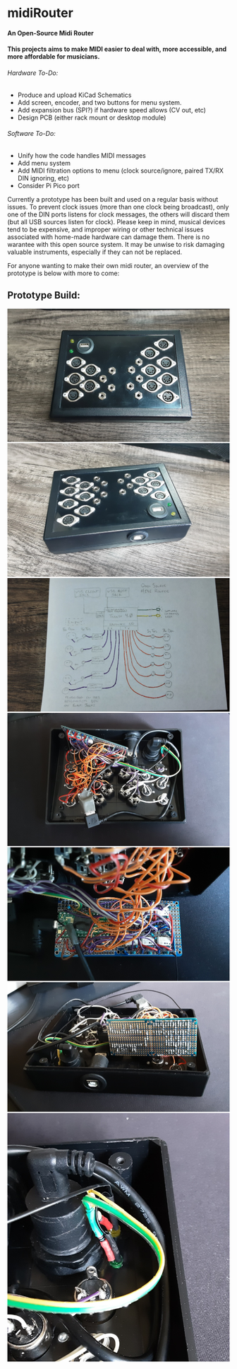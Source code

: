 # midiRouter
#### An Open-Source Midi Router


#### This projects aims to make MIDI easier to deal with, more accessible, and more affordable for musicians. 



###### Hardware To-Do:
- Produce and upload KiCad Schematics
- Add screen, encoder, and two buttons for menu system.
- Add expansion bus (SPI?) if hardware speed allows (CV out, etc)
- Design PCB (either rack mount or desktop module) 

###### Software To-Do:
- Unify how the code handles MIDI messages
- Add menu system
- Add MIDI filtration options to menu (clock source/ignore, paired TX/RX DIN ignoring, etc)
- Consider Pi Pico port


Currently a prototype has been built and used on a regular basis without issues. To prevent clock issues (more than one clock being broadcast), only one of the DIN ports listens for clock messages, the others will discard them (but all USB sources listen for clock). Please keep in mind, musical devices tend to be expensive, and improper wiring or other technical issues associated with home-made hardware can damage them. There is no warantee with this open source system. It may be unwise to risk damaging valuable instruments, especially if they can not be replaced.

For anyone wanting to make their own midi router, an overview of the prototype is below with more to come:


## Prototype Build:

![front image](https://github.com/FeverDreamEmulator/midiRouter/blob/main/images/front.jpg)
![rear image](https://github.com/FeverDreamEmulator/midiRouter/blob/main/images/rear.jpg)
![diagram image](https://github.com/FeverDreamEmulator/midiRouter/blob/main/images/diagram.jpg)
![inside image](https://github.com/FeverDreamEmulator/midiRouter/blob/main/images/inside.jpg)
![pcb image](https://github.com/FeverDreamEmulator/midiRouter/blob/main/images/pcb.jpg)
![pcb rear image](https://github.com/FeverDreamEmulator/midiRouter/blob/main/images/pcb_rear.jpg)
![leds](https://github.com/FeverDreamEmulator/midiRouter/blob/main/images/leds.jpg)
